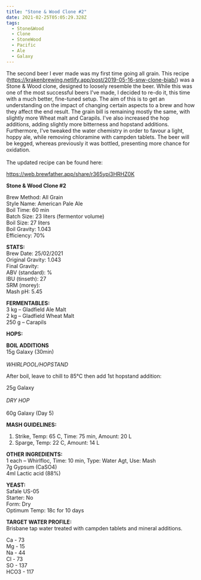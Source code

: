 ```yaml
---
title: "Stone & Wood Clone #2"
date: 2021-02-25T05:05:29.328Z
tags: 
  - Stone&Wood
  - Clone
  - StoneWood 
  - Pacific 
  - Ale 
  - Galaxy
---
```

The second beer I ever made was my first time going all grain. This recipe (<https://krakenbrewing.netlify.app/post/2019-05-16-snw-clone-biab/>) was a Stone & Wood clone, designed to loosely resemble the beer. While this was one of the most successful beers I've made, I decided to re-do it, this time with a much better, fine-tuned setup. The aim of this is to get an understanding on the impact of changing certain aspects to a brew and how they affect the end result. The grain bill is remaining mostly the same, with slightly more Wheat malt and Carapils. I've also increased the hop additions, adding slightly more bitterness and hopstand additions. Furthermore, I've tweaked the water chemistry in order to favour a light, hoppy ale, while removing chloramine with campden tablets. The beer will be kegged, whereas previously it was bottled, presenting more chance for oxidation. \
\
The updated recipe can be found here:

<https://web.brewfather.app/share/r365ypi3HRHZ0K>

**Stone & Wood Clone #2**

Brew Method: All Grain\
Style Name: American Pale Ale\
Boil Time: 60 min\
Batch Size: 23 liters (fermentor volume)\
Boil Size: 27 liters\
Boil Gravity: 1.043\
Efficiency: 70% 

**STATS:**\
Brew Date: 25/02/2021\
Original Gravity: 1.043\
Final Gravity: \
ABV (standard): %\
IBU (tinseth): 27\
SRM (morey):\
Mash pH: 5.45

**FERMENTABLES:**\
3 kg – Gladfield Ale Malt\
2 kg – Gladfield Wheat Malt\
250 g – Carapils

**HOPS:**

**BOIL ADDITIONS**\
15g Galaxy (30min)\
\
*WHIRLPOOL/HOPSTAND*

After boil, leave to chill to 85°C then add 1st hopstand addition:

25g Galaxy\
\
*DRY HOP*\
\
60g Galaxy (Day 5)

**MASH GUIDELINES:**

1. Strike, Temp: 65 C, Time: 75 min, Amount: 20 L
2. Sparge, Temp: 22 C, Amount: 14 L

**OTHER INGREDIENTS:**\
1 each – Whirlfloc, Time: 10 min, Type: Water Agt, Use: Mash\
7g Gypsum (CaSO4)\
4ml Lactic acid (88%)

**YEAST:**\
Safale US-05\
Starter: No\
Form: Dry\
Optimum Temp: 18c for 10 days

**TARGET WATER PROFILE:**\
Brisbane tap water treated with campden tablets and mineral additions.

Ca - 73\
Mg - 15\
Na - 44\
Cl - 73\
SO - 137\
HCO3 - 117